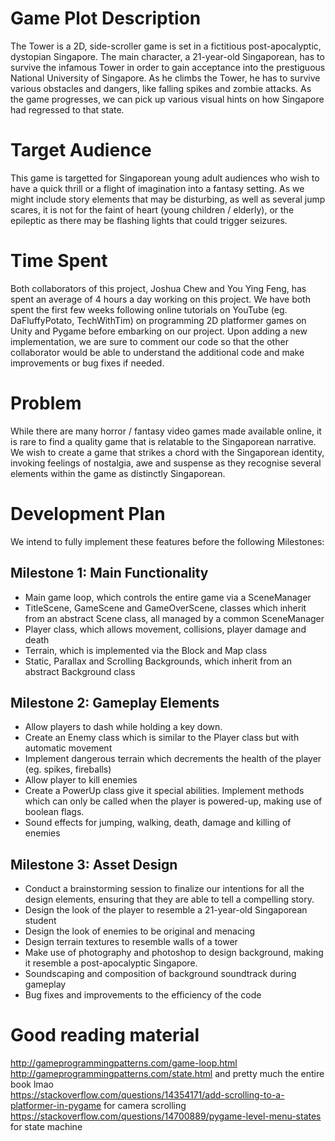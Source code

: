 # Game Plot Description
The Tower is a 2D, side-scroller game is set in a fictitious post-apocalyptic, dystopian Singapore. The main character, a 21-year-old Singaporean, has to survive the infamous Tower in order to gain acceptance into the prestiguous National University of Singapore. As he climbs the Tower, he has to survive various obstacles and dangers, like falling spikes and zombie attacks. As the game progresses, we can pick up various visual hints on how Singapore had regressed to that state.


# Target Audience
This game is targetted for Singaporean young adult audiences who wish to have a quick thrill or a flight of imagination into a fantasy setting. As we might include story elements that may be disturbing, as well as several jump scares, it is not for the faint of heart (young children / elderly), or the epileptic as there may be flashing lights that could trigger seizures.


# Time Spent
Both collaborators of this project, Joshua Chew and You Ying Feng, has spent an average of 4 hours a day working on this project. We have both spent the first few weeks following online tutorials on YouTube (eg. DaFluffyPotato, TechWithTim) on programming 2D platformer games on Unity and Pygame before embarking on our project. Upon adding a new implementation, we are sure to comment our code so that the other collaborator would be able to understand the additional code and make improvements or bug fixes if needed.


# Problem
While there are many horror / fantasy video games made available online, it is rare to find a quality game that is relatable to the Singaporean narrative. We wish to create a game that strikes a chord with the Singaporean identity, invoking feelings of nostalgia, awe and suspense as they recognise several elements within the game as distinctly Singaporean.


# Development Plan
We intend to fully implement these features before the following Milestones:

## Milestone 1: Main Functionality
- Main game loop, which controls the entire game via a SceneManager
- TitleScene, GameScene and GameOverScene, classes which inherit from an abstract Scene class, all managed by a common SceneManager
- Player class, which allows movement, collisions, player damage and death
- Terrain, which is implemented via the Block and Map class
- Static, Parallax and Scrolling Backgrounds, which inherit from an abstract Background class

## Milestone 2: Gameplay Elements
- Allow players to dash while holding a key down.
- Create an Enemy class which is similar to the Player class but with automatic movement
- Implement dangerous terrain which decrements the health of the player (eg. spikes, fireballs)
- Allow player to kill enemies
- Create a PowerUp class give it special abilities. Implement methods which can only be called when the player is powered-up, making use of boolean flags.
- Sound effects for jumping, walking, death, damage and killing of enemies

## Milestone 3: Asset Design
- Conduct a brainstorming session to finalize our intentions for all the design elements, ensuring that they are able to tell a compelling story.
- Design the look of the player to resemble a 21-year-old Singaporean student
- Design the look of enemies to be original and menacing
- Design terrain textures to resemble walls of a tower
- Make use of photography and photoshop to design background, making it resemble a post-apocalyptic Singapore.
- Soundscaping and composition of background soundtrack during gameplay
- Bug fixes and improvements to the efficiency of the code


# Good reading material  
http://gameprogrammingpatterns.com/game-loop.html  
http://gameprogrammingpatterns.com/state.html and pretty much the entire book lmao  
https://stackoverflow.com/questions/14354171/add-scrolling-to-a-platformer-in-pygame for camera scrolling
https://stackoverflow.com/questions/14700889/pygame-level-menu-states for state machine
